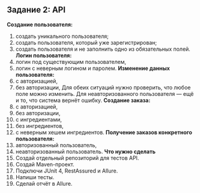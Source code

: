 ## Задание 2: API
**Создание пользователя:**
1. создать уникального пользователя;
2. создать пользователя, который уже зарегистрирован;
3. создать пользователя и не заполнить одно из обязательных полей.
**Логин пользователя:**
1. логин под существующим пользователем,
2. логин с неверным логином и паролем.
**Изменение данных пользователя:**
1. с авторизацией,
2. без авторизации,
Для обеих ситуаций нужно проверить, что любое поле можно изменить. Для неавторизованного пользователя — ещё и то, что система вернёт ошибку.
**Создание заказа:**
1. с авторизацией,
2. без авторизации,
3. с ингредиентами,
4. без ингредиентов,
5. с неверным хешем ингредиентов.
**Получение заказов конкретного пользователя:**
1. авторизованный пользователь,
2. неавторизованный пользователь.
**Что нужно сделать**
1. Создай отдельный репозиторий для тестов API.
2. Создай Maven-проект.
3. Подключи JUnit 4, RestAssured и Allure.
4. Напиши тесты.
5. Сделай отчёт в Allure.
 
 
